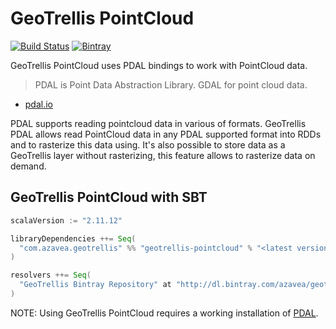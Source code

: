 # GeoTrellis PointCloud

[![Build Status](https://travis-ci.org/geotrellis/geotrellis-pointcloud.svg?branch=master)](https://travis-ci.org/geotrellis/geotrellis-pointcloud)
[![Bintray](https://api.bintray.com/packages/azavea/geotrellis/geotrellis-pointcloud/images/download.svg)](https://bintray.com/azavea/geotrellis/geotrellis-pointcloud)

GeoTrellis PointCloud uses PDAL bindings to work with PointCloud data.

> PDAL is Point Data Abstraction Library.
> GDAL for point cloud data.
- [pdal.io](https://pdal.io/)

PDAL supports reading pointcloud data in various of formats.
GeoTrellis PDAL allows read PointCloud data in any PDAL supported format into RDDs
and to rasterize this data using. It's also possible to store data as a GeoTrellis layer
without rasterizing, this feature allows to rasterize data on demand.

## GeoTrellis PointCloud with SBT

```scala
scalaVersion := "2.11.12"

libraryDependencies ++= Seq(
  "com.azavea.geotrellis" %% "geotrellis-pointcloud" % "<latest version>"
)

resolvers ++= Seq(
  "GeoTrellis Bintray Repository" at "http://dl.bintray.com/azavea/geotrellis/"
)
```

NOTE: Using GeoTrellis PointCloud requires a working installation of
[PDAL](https://pdal.io/).
